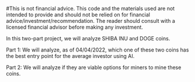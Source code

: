 #This is not financial advice. This code and the materials used are not intended to provide and should not be relied on for financial advice/investment/recommendation. The reader should consult with a licensed financial advisor before making any investment.

In this two-part project, we will analyze SHIBA INU and DOGE coins.

Part 1: We will analyze, as of 04/04/2022, which one of these two coins has the best entry point for the average investor using AI.

Part 2: We will analyze if they are viable options for miners to mine these coins. 

